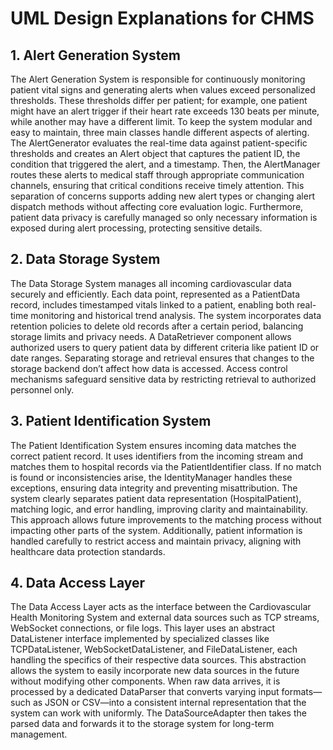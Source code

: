 # UML Design Explanations for CHMS

## 1. Alert Generation System
The Alert Generation System is responsible for continuously monitoring patient vital signs and generating alerts when values exceed personalized thresholds. These thresholds differ per patient; for example, one patient might have an alert trigger if their heart rate exceeds 130 beats per minute, while another may have a different limit. To keep the system modular and easy to maintain, three main classes handle different aspects of alerting. The AlertGenerator evaluates the real-time data against patient-specific thresholds and creates an Alert object that captures the patient ID, the condition that triggered the alert, and a timestamp. Then, the AlertManager routes these alerts to medical staff through appropriate communication channels, ensuring that critical conditions receive timely attention. This separation of concerns supports adding new alert types or changing alert dispatch methods without affecting core evaluation logic. Furthermore, patient data privacy is carefully managed so only necessary information is exposed during alert processing, protecting sensitive details.

## 2. Data Storage System
The Data Storage System manages all incoming cardiovascular data securely and efficiently. Each data point, represented as a PatientData record, includes timestamped vitals linked to a patient, enabling both real-time monitoring and historical trend analysis. The system incorporates data retention policies to delete old records after a certain period, balancing storage limits and privacy needs. A DataRetriever component allows authorized users to query patient data by different criteria like patient ID or date ranges. Separating storage and retrieval ensures that changes to the storage backend don’t affect how data is accessed. Access control mechanisms safeguard sensitive data by restricting retrieval to authorized personnel only.

## 3. Patient Identification System
The Patient Identification System ensures incoming data matches the correct patient record. It uses identifiers from the incoming stream and matches them to hospital records via the PatientIdentifier class. If no match is found or inconsistencies arise, the IdentityManager handles these exceptions, ensuring data integrity and preventing misattribution. The system clearly separates patient data representation (HospitalPatient), matching logic, and error handling, improving clarity and maintainability. This approach allows future improvements to the matching process without impacting other parts of the system. Additionally, patient information is handled carefully to restrict access and maintain privacy, aligning with healthcare data protection standards.

## 4. Data Access Layer
The Data Access Layer acts as the interface between the Cardiovascular Health Monitoring System and external data sources such as TCP streams, WebSocket connections, or file logs. This layer uses an abstract DataListener interface implemented by specialized classes like TCPDataListener, WebSocketDataListener, and FileDataListener, each handling the specifics of their respective data sources. This abstraction allows the system to easily incorporate new data sources in the future without modifying other components. When raw data arrives, it is processed by a dedicated DataParser that converts varying input formats—such as JSON or CSV—into a consistent internal representation that the system can work with uniformly. The DataSourceAdapter then takes the parsed data and forwards it to the storage system for long-term management.